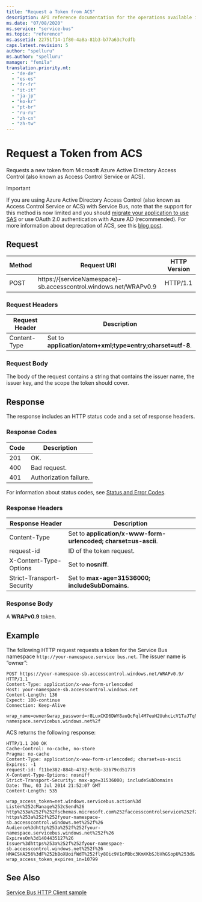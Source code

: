 ```yaml
---
title: "Request a Token from ACS"
description: API reference documentation for the operations available in the Request a Token from ACS REST API, a RESTful web service for managing Request a Token from ACS resources in Azure.
ms.date: "07/08/2020"
ms.service: "service-bus"
ms.topic: "reference"
ms.assetid: 22751f14-1f80-4a8a-81b3-b77a63c7cdfb
caps.latest.revision: 5
author: "spelluru"
ms.author: "spelluru"
manager: "femila"
translation.priority.mt: 
  - "de-de"
  - "es-es"
  - "fr-fr"
  - "it-it"
  - "ja-jp"
  - "ko-kr"
  - "pt-br"
  - "ru-ru"
  - "zh-cn"
  - "zh-tw"
---
```

# Request a Token from ACS
Requests a new token from Microsoft Azure Active Directory Access Control (also known as Access Control Service or ACS).  

> [!IMPORTANT]
> If you are using Azure Active Directory Access Control (also known as Access Control Service or ACS) with Service Bus, note that the support for this method is now limited and you should [migrate your application to use SAS](https://docs.microsoft.com/azure/service-bus-messaging/service-bus-migrate-acs-sas) or use OAuth 2.0 authentication with Azure AD (recommended). For more information about deprecation of ACS, see this [blog post](https://docs.microsoft.com/archive/blogs/servicebus/upcoming-changes-to-acs-enabled-namespaces).
  
## Request  
  
|Method|Request URI|HTTP Version|  
|------------|-----------------|------------------|  
|POST|https://{serviceNamespace}-sb.accesscontrol.windows.net/WRAPv0.9|HTTP/1.1|  
  
### Request Headers  
  
|Request Header|Description|  
|--------------------|-----------------|  
|Content-Type|Set to **application/atom+xml;type=entry;charset=utf-8**.|  
  
### Request Body  
 The body of the request contains a string that contains the issuer name, the issuer key, and the scope the token should cover.  
  
## Response  
 The response includes an HTTP status code and a set of response headers.  
  
### Response Codes  
  
|Code|Description|  
|----------|-----------------|  
|201|OK.|  
|400|Bad request.|  
|401|Authorization failure.|  
  
 For information about status codes, see [Status and Error Codes](https://msdn.microsoft.com/library/windowsazure/dd179382.aspx).  
  
### Response Headers  
  
|Response Header|Description|  
|---------------------|-----------------|  
|Content-Type|Set to **application/x-www-form-urlencoded; charset=us-ascii**.|  
|request-id|ID of the token request.|  
|X-Content-Type-Options|Set to **nosniff**.|  
|Strict-Transport-Security|Set to **max-age=31536000; includeSubDomains**.|  
  
### Response Body  
 A **WRAPv0.9** token.  
  
## Example  
 The following HTTP request requests a token for the Service Bus namespace `http://your-namespace.service bus.net`. The issuer name is “owner”:  
  
```  
POST https://your-namespace-sb.accesscontrol.windows.net/WRAPv0.9/ HTTP/1.1  
Content-Type: application/x-www-form-urlencoded  
Host: your-namespace-sb.accesscontrol.windows.net  
Content-Length: 136  
Expect: 100-continue  
Connection: Keep-Alive  
  
wrap_name=owner&wrap_password=r8LuxCKD6DWY8auQcFql4M7euH2UuhcLcV1TaJTqNNE%3d&wrap_scope=http%3a%2f%2fyour-namespace.servicebus.windows.net%2f  
```  
  
 ACS returns the following response:  
  
```  
HTTP/1.1 200 OK  
Cache-Control: no-cache, no-store  
Pragma: no-cache  
Content-Type: application/x-www-form-urlencoded; charset=us-ascii  
Expires: -1  
request-id: f11be382-884b-4792-9c9b-33b79cd51779  
X-Content-Type-Options: nosniff  
Strict-Transport-Security: max-age=31536000; includeSubDomains  
Date: Thu, 03 Jul 2014 21:52:07 GMT  
Content-Length: 535  
  
wrap_access_token=net.windows.servicebus.action%3d  
Listen%252cManage%252cSend%26  
http%253a%252f%252fschemas.microsoft.com%252faccesscontrolservice%252f2010%252f07%252fclaims%252fidentityprovider%3d  
https%253a%252f%252fyour-namespace-sb.accesscontrol.windows.net%252f%26  
Audience%3dhttp%253a%252f%252fyour-namespace.servicebus.windows.net%252f%26  
ExpiresOn%3d1404435127%26  
Issuer%3dhttps%253a%252f%252fyour-namespace-sb.accesscontrol.windows.net%252f%26  
HMACSHA256%3dF%252bBoXUoifWdT%252fly8Oic9V1oPBbc3KmXKbSJbVhGSopU%253d&  
wrap_access_token_expires_in=10799  
```  
  
## See Also  
 [Service Bus HTTP Client sample](https://code.msdn.microsoft.com/Service-Bus-HTTP-client-fe7da74a)

